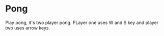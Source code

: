 # Pong
Play pong, it's two player pong. PLayer one uses W and S key and player two uses arrow keys.
